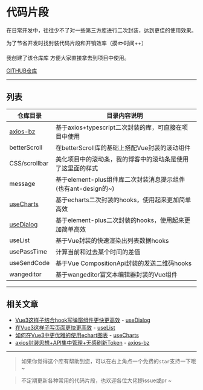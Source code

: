 # 代码片段

在日常开发中，往往少不了对一些第三方库进行二次封装，达到更佳的使用效果。

为了节省开发时找封装代码片段和开销效率（摸🐟时间++）

我创建了该仓库库 方便大家直接拿去到项目中使用。

[GITHUB仓库](https://github.com/QC2168/snippets)

---

## 列表

| 仓库目录          | 目录内容说明                                       |
|---------------|----------------------------------------------|
| [axios-bz](https://github.com/QC2168/axios-bz)  | 基于axios+typescript二次封装的库，可直接在项目中使用           |
| betterScroll  | 在betterScroll库的基础上搭配Vue封装的滚动组件               |
| CSS/scrollbar | 美化项目中的滚动条，我的博客中的滚动条是使用了这里面的样式                |
| message       | 基于element-plus组件库二次封装消息提示组件 (也有ant-design的~) |
| [useCharts](https://github.com/QC2168/useCharts) | 基于echarts二次封装的hooks，使用起来更加简单高效               |
| [useDialog](https://github.com/QC2168/useDialog) | 基于element-plus二次封装的hooks，使用起来更加简单高效          |
| useList       | 基于Vue封装的快速渲染出列表数据hooks                       |
| usePassTime   | 计算当前和过去某个时间的差值                               |
| useSendCode   | 基于Vue CompositionApi封装的发送二维码hooks            |
| wangeditor    | 基于wangeditor富文本编辑器封装的Vue组件                   |

---

## 相关文章

- [Vue3这样子结合hook写弹窗组件更快更高效](https://juejin.cn/post/7175821416237891644) - [useDialog](https://github.com/QC2168/useDialog)
- [在Vue3这样子写页面更快更高效](https://juejin.cn/post/7172889961446768670) - [useList](https://github.com/QC2168/snippets/tree/main/useList)
- [如何在Vue3中更优雅的使用echart图表](https://juejin.cn/post/7098646141889151006) - [useCharts](https://github.com/QC2168/useCharts)
- [axios封装思想+API集中管理+无感刷新Token](https://juejin.cn/post/7055171070311006215) - [axios-bz](https://github.com/QC2168/axios-bz)

---


> 如果你觉得这个库有帮助到您，可以在右上角点一个免费的`star`支持一下哦 ~

> 不定期更新各种常用的代码片段，也欢迎各位大佬提issue或pr ~
